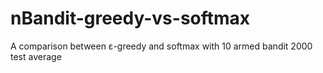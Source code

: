 # nBandit-greedy-vs-softmax
A comparison between ɛ-greedy and softmax with 10 armed bandit 2000 test average
